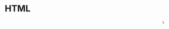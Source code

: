 # HTML
<html>
<head>
<title>program</title>
</head>
<body bgcolor=''blue''>
<font color=''red''>
<marquee>welcome to github</marquee>
</font>
</body>
</html>


